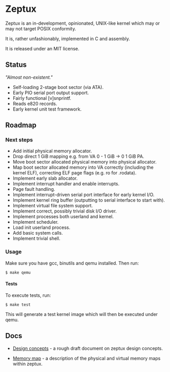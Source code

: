 # Zeptux

Zeptux is an in-development, opinionated, UNIX-like kernel which may or may not
target POSIX conformity.

It is, rather unfashionably, implemented in C and assembly.

It is released under an MIT license.

## Status
_"Almost non-existent."_

- Self-loading 2-stage boot sector (via ATA).
- Early PIO serial port output support.
- Fairly functional [v]snprintf.
- Reads e820 records.
- Early kernel unit test framework.

## Roadmap

### Next steps

* Add initial physical memory allocator.
* Drop direct 1 GiB mapping e.g. from VA 0 - 1 GiB -> 0 1 GiB PA.
* Move boot sector allocated physical memory into physical allocator.
* Map boot sector allocated memory into VA correctly (including the kernel ELF),
  correcting ELF page flags (e.g. ro for .rodata).
* Implement early slab allocator.
* Implement interrupt handler and enable interrupts.
* Page fault handling.
* Implement interrupt-driven serial port interface for early kernel I/O.
* Implement kernel ring buffer (outputting to serial interface to start with).
* Implement virtual file system support.
* Implement correct, possibly trivial disk I/O driver.
* Implement processes both userland and kernel.
* Implement scheduler.
* Load init userland process.
* Add basic system calls.
* Implement trivial shell.

### Usage

Make sure you have gcc, binutils and qemu installed. Then run:

```
$ make qemu
```

#### Tests

To execute tests, run:

```
$ make test
```

This will generate a test kernel image which will then be executed under qemu.

## Docs

* [Design concepts](docs/concepts.md) - a rough draft document on zeptux design concepts.

* [Memory map](docs/memmap.md) - a description of the physical and virtual
  memory maps within zeptux.
